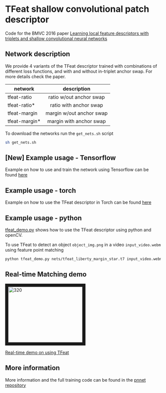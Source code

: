 # TFeat shallow convolutional patch descriptor
Code for the BMVC 2016 paper [Learning local feature descriptors with triplets and shallow convolutional neural networks](http://www.iis.ee.ic.ac.uk/~vbalnt/shallow_descr/TFeat_paper.pdf)

## Network description

We provide 4 variants of the TFeat descriptor trained with combinations of different loss functions, and with and without in-triplet anchor swap. For more details check the paper. 

| network       | description   |
| ------------- |:-------------:|
| tfeat-ratio   | ratio w/out anchor swap |
| tfeat-ratio*  | ratio with anchor swap  |
| tfeat-margin  | margin w/out anchor swap|
| tfeat-margin* | margin with anchor swap |

To download the networks run the `get_nets.sh` script 

```bash
sh get_nets.sh
```
## [New] Example usage - Tensorflow

Example on how to use and train the network using Tensorflow can be found [here](https://github.com/vbalnt/tfeat/tree/master/tensorflow)

## Example usage - torch

Example on how to use the TFeat descriptor in Torch can be found [here](https://github.com/vbalnt/pnnet/blob/master/eval.lua)

## Example usage - python
[tfeat_demo.py](tfeat_demo.py) shows how to use the TFeat descriptor using python and openCV. 

To use TFeat to detect an object `object_img.png` in a video `input_video.webm` using feature point matching

```bash
python tfeat_demo.py nets/tfeat_liberty_margin_star.t7 input_video.webm object_img.png'
```

## Real-time Matching demo
<a href="http://www.youtube.com/watch?feature=player_embedded&v=S5TGfF0HLLs
" target="_blank"><img src="http://img.youtube.com/vi/S5TGfF0HLLs/0.jpg" 
alt="320" width="240" height="180" border="10" /></a>

[Real-time demo on using TFeat](https://www.youtube.com/watch?v=S5TGfF0HLLs)

## More information
More information and the full training code can be found in the [pnnet repository](https://github.com/vbalnt/pnnet)

